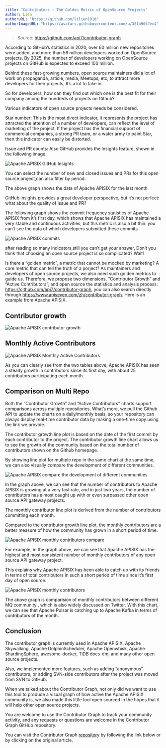 ```yaml
---
title: "Contributors — The Golden Metric of OpenSource Projects"
author: Lien
authorURL: "https://github.com/lilien1010"
authorImageURL: "https://avatars.githubusercontent.com/u/3814966?v=4"
---
```


<!--truncate-->

> Source:
> https://github.com/api7/contributor-graph

According to GitHub’s statistics in 2020, over 60 million new repositories were added, and more than 56 million developers worked on OpenSource projects. By 2025, the number of developers working on OpenSource projects on GitHub is expected to exceed 100 million.

Behind these fast-growing numbers, open source maintainers did a lot of work on propaganda, article, media, Meetups, etc, to attract more developers for their projects, It’s a lot to take in.

So for developers, how can they find out which one is the best fit for their company among the hundreds of projects on Github?

Various indicators of open source projects needs be considered.

Star number: This is the most direct indicator, it represents the project has attracted the attention of a number of developers, can reflect the level of marketing of the project. If the project has the financial support of commercial companies, a strong PR team, or a water army to paint Star, then this indicator can easily be distorted.

Issue and PR counts: Also GitHub provides the Insights feature, shown in the following image.

![Apache APISIX GitHub Insights](../static/img/blog_img/2021-08-14-1.webp)

You can select the number of new and closed issues and PRs for this open source project,can also filter by period.

The above graph shows the data of Apache APISIX for the last month.

GitHub insights provides a great developer perspective, but it’s not perfect: what about the quality of Issue and PR?

The following graph shows the commit frequency statistics of Apache APISIX from it’s first day, which shows that Apache APISIX has maintained a very stable and continuous activities, but this metric is also a bit thin: you can’t see the data of which developers submitted these commits

![Apache APISIX commits](../static/img/blog_img/2021-08-14-2.webp)

after reading so many indicators,still you can’t get your answer, Don’t you think that choosing an open source project is so complicated? Wait!

Is there a “golden metric”, a metric that cannot be mocked by marketing? A core metric that can tell the truth of a porject?
As maintainers and developers of open source projects, we also need such golden metrics to guide us. Therefore, we propose two dimensions, “Contributor Growth” and “Active Contributors”, and open source the statistics and analysis process: https://github.com/api7/contributor-graph, you can also search directly through https://www.apiseven.com/zh/contributor-graph. Here is an example from Apache APISIX.

## Contributor growth

![Apache APISIX contributor growth](../static/img/blog_img/2021-08-14-3.webp)

## Monthly Active Contributors

![Apache APISIX Monthly Active Contributors](../static/img/blog_img/2021-08-14-4.webp)

As you can clearly see from the two tables above, Apache APISIX has seen a steady growth in contributors since its first day, with about 25 contributors participating each month.

## Comparison on Multi Repo

Both the “Contributor Growth” and “Active Contributors” charts support comparisons across multiple repositories. What’s more, we pull the Github API to update the charts on a daily/monthly basis, so your repository can always display real-time contributor data by making a one-time copy using the link we provide.

The contributor growth line plot is based on the date of the first commit by each contributor to the project. The contributor growth line chart allows us to see the growth of the community based on the total number of contributors shown on the Github homepage.

By showing line plot for multiple repo in the same chart at the same time, we can also visually compare the development of different communities.

![Apache APISIX compare the development of different communities](../static/img/blog_img/2021-08-14-5.webp)

In the graph above, we can see that the number of contributors to Apache APISIX is growing at a very fast rate, and in just two years, the number of contributors has almost caught up with or even surpassed other open source API gateway projects.

The monthly contributor line plot is derived from the number of contributors committing each month.

Compared to the contributor growth line plot, the monthly contributors are a better measure of how the community has grown in a short period of time.

![Apache APISIX monthly contributors compare](../static/img/blog_img/2021-08-14-6.webp)

For example, in the graph above, we can see that Apache APISIX has the highest and most consistent number of monthly contributors of any open source API gateway project.

This explains why Apache APISIX has been able to catch up with its friends in terms of total contributors in such a short period of time since it’s first day of open source.

![Apache APISIX monthly contributors](../static/img/blog_img/2021-08-14-7.webp)

The above graph is comparision of monthly contributors between different MQ community , which is also widely discussed on Twitter. With this chart, we can see that Apache Pulsar is catching up to Apache Kafka in terms of contributors of the month.

## Conclusion

The contributor graph is currently used in Apache APISIX, Apache Skywalking, Apache DolphinScheduler, Apache Openwhisk, Apache ShardingSphere, awesome-docker, TiDB docs-dm, and many other open source projects.

Also, we implemented more features, such as adding “anonymous” contributors, or adding SVN-side contributors after the project was moved from SVN to GitHub.

When we talked about the Contributor Graph, not only did we want to use this tool to produce a visual graph of how active the Apache APISIX community is, we also made this little tool open sourced in the hopes that it will help other open source projects.

You are welcome to use the Contributor Graph to track your community activity, and any requests or questions are welcome in the Contributor Graph GitHub repository.

You can visit the Contributor Graph [repository](https://github.com/api7/contributor-graph) by following the link below or by clicking on the original article.
